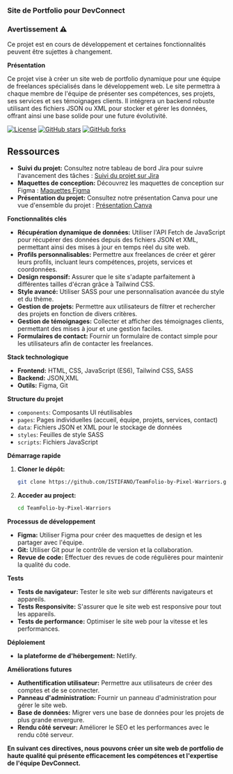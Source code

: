 
### **Site de Portfolio pour DevConnect**
### Avertissement ⚠️
Ce projet est en cours de développement et certaines fonctionnalités peuvent être sujettes à changement.

**Présentation**

Ce projet vise à créer un site web de portfolio dynamique pour une équipe de freelances spécialisés dans le développement web. Le site permettra à chaque membre de l'équipe de présenter ses compétences, ses projets, ses services et ses témoignages clients. Il intégrera un backend robuste utilisant des fichiers JSON ou XML pour stocker et gérer les données, offrant ainsi une base solide pour une future évolutivité.

[![License](https://img.shields.io/badge/license-MIT-blue.svg)](LICENSE)
[![GitHub stars](https://img.shields.io/github/stars/ISTIFANO/TeamFolio-by-Pixel-Warriors.git.svg)](https://github.com/ISTIFANO/TeamFolio-by-Pixel-Warriors.git/stargazers)
[![GitHub forks](https://img.shields.io/github/forks/ISTIFANO/TeamFolio-by-Pixel-Warriors.git.svg)](https://github.com/ISTIFANO/TeamFolio-by-Pixel-Warriors.git/network/members)
## Ressources

* **Suivi du projet:** Consultez notre tableau de bord Jira pour suivre l'avancement des tâches : [Suivi du projet sur Jira](https://elamiriamir7.atlassian.net/jira/software/projects/TBPW/boards/4)
* **Maquettes de conception:** Découvrez les maquettes de conception sur Figma : [Maquettes Figma](https://www.figma.com/design/EdzYUR6wsw9q0ZSBe4fXMg/TeamFolio?node-id=0-1&node-type=canvas&t=gpZW44qgvGyaYz4v-0)
* **Présentation du projet:** Consultez notre présentation Canva pour une vue d'ensemble du projet : [Présentation Canva](https://www.canva.com/design/DAGUzH4ansM/5bqvx5Y4SNFmBTCm8Uovtw/edit)

**Fonctionnalités clés**

* **Récupération dynamique de données:** Utiliser l'API Fetch de JavaScript pour récupérer des données depuis des fichiers JSON et XML, permettant ainsi des mises à jour en temps réel du site web.
* **Profils personnalisables:** Permettre aux freelances de créer et gérer leurs profils, incluant leurs compétences, projets, services et coordonnées.
* **Design responsif:** Assurer que le site s'adapte parfaitement à différentes tailles d'écran grâce à Tailwind CSS.
* **Style avancé:** Utiliser SASS pour une personnalisation avancée du style et du thème.
* **Gestion de projets:** Permettre aux utilisateurs de filtrer et rechercher des projets en fonction de divers critères.
* **Gestion de témoignages:** Collecter et afficher des témoignages clients, permettant des mises à jour et une gestion faciles.
* **Formulaires de contact:** Fournir un formulaire de contact simple pour les utilisateurs afin de contacter les freelances.

**Stack technologique**

* **Frontend:** HTML, CSS, JavaScript (ES6), Tailwind CSS, SASS
* **Backend:** JSON,XML
* **Outils:** Figma, Git

**Structure du projet**

* `components`: Composants UI réutilisables
* `pages`: Pages individuelles (accueil, équipe, projets, services, contact)
* `data`: Fichiers JSON et XML pour le stockage de données
* `styles`: Feuilles de style SASS
* `scripts`: Fichiers JavaScript

**Démarrage rapide**

1. **Cloner le dépôt:**
   ```bash
   git clone https://github.com/ISTIFANO/TeamFolio-by-Pixel-Warriors.git
   ```
2. **Acceder au project:**
   ```bash
   cd TeamFolio-by-Pixel-Warriors
   ```
**Processus de développement**

* **Figma:** Utiliser Figma pour créer des maquettes de design et les partager avec l'équipe.
* **Git:** Utiliser Git pour le contrôle de version et la collaboration.
* **Revue de code:** Effectuer des revues de code régulières pour maintenir la qualité du code.

**Tests**

* **Tests de navigateur:** Tester le site web sur différents navigateurs et appareils.
* **Tests Responsivite:** S'assurer que le site web est responsive pour tout les appareils.
* **Tests de performance:** Optimiser le site web pour la vitesse et les performances.

**Déploiement**

* **la plateforme de d'hébergement:** Netlify.

**Améliorations futures**

* **Authentification utilisateur:** Permettre aux utilisateurs de créer des comptes et de se connecter.
* **Panneau d'administration:** Fournir un panneau d'administration pour gérer le site web.
* **Base de données:** Migrer vers une base de données pour les projets de plus grande envergure.
* **Rendu côté serveur:** Améliorer le SEO et les performances avec le rendu côté serveur.

**En suivant ces directives, nous pouvons créer un site web de portfolio de haute qualité qui présente efficacement les compétences et l'expertise de l'équipe DevConnect.**

